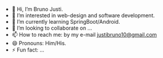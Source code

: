 - 👋 Hi, I’m Bruno Justi.
- 👀 I’m interested in web-design and software development.
- 🌱 I’m currently learning SpringBoot/Android.
- 💞️ I’m looking to collaborate on ...
- 📫 How to reach me: by my e-mail justibruno10@gmail.com
- 😄 Pronouns: Him/His.
- ⚡ Fun fact: ...

<!---
bjusty11/bjusty11 is a ✨ special ✨ repository because its `README.md` (this file) appears on your GitHub profile.
You can click the Preview link to take a look at your changes.
--->
